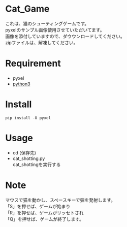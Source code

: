 # Cat_Game
これは、猫のシューティングゲームです。  
pyxelのサンプル画像使用させていただいてます。  
画像を添付していますので、ダウウンロードしてください。  
zipファイルは、解凍してください。

# Requirement
* pyxel  　
* [python3](
https://www.python.org/)

# Install
 ```pip install -U pyxel```

# Usage
* cd (保存先)  
* cat_shotting.py  
cat_shottingを実行する


# Note
マウスで猫を動かし、スペースキーで弾を発射します。  
「S」を押せば、ゲームが始まり  
「R」を押せば、ゲームがリッセトされ  
「Q」を押せば、ゲームが終了します。
